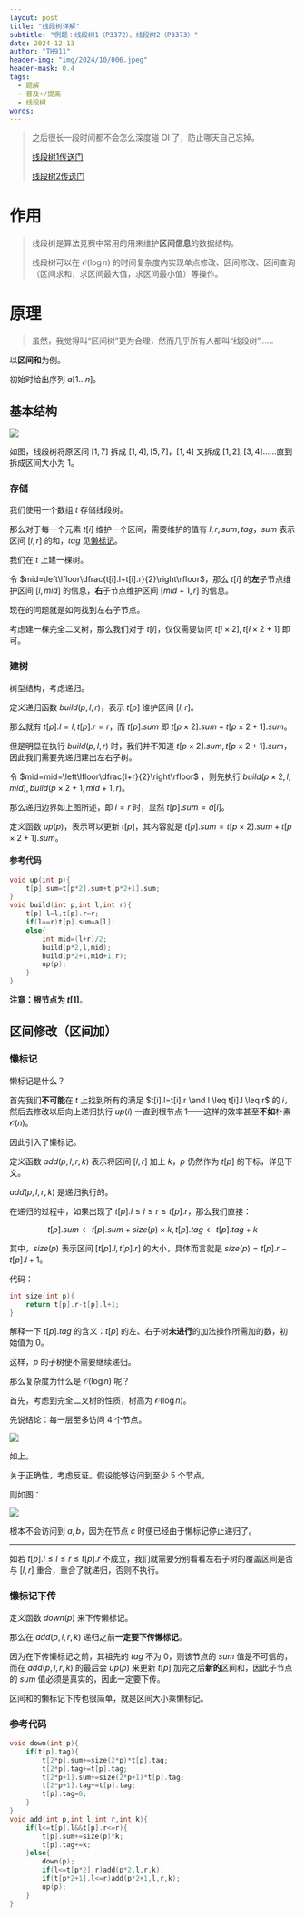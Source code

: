 ```yaml
---
layout: post
title: "线段树详解"
subtitle: "例题：线段树1（P3372）、线段树2（P3373）"
date: 2024-12-13
author: "TH911"
header-img: "img/2024/10/006.jpeg"
header-mask: 0.4
tags:
  - 题解
  - 普及+/提高
  - 线段树
words:
---
```


>  
>
> 之后很长一段时间都不会怎么深度碰 OI 了，防止哪天自己忘掉。
>
> [线段树1传送门](https://www.luogu.com.cn/problem/P3372)
>
> [线段树2传送门](https://www.luogu.com.cn/problem/P3373)

# 作用

> 线段树是算法竞赛中常用的用来维护**区间信息**的数据结构。
>
> 线段树可以在 $\mathcal O\left(\log n\right)$ 的时间复杂度内实现单点修改、区间修改、区间查询（区间求和，求区间最大值，求区间最小值）等操作。

# 原理

> 虽然，我觉得叫“区间树”更为合理，然而几乎所有人都叫“线段树”......

以**区间和**为例。

初始时给出序列 $a[1...n]$。

## 基本结构

![](/img/2024/12/001.png)

如图，线段树将原区间 $[1,7]$ 拆成 $[1,4],[5,7]$，$[1,4]$ 又拆成 $[1,2],[3,4]$......直到拆成区间大小为 $1$。

### 存储

我们使用一个数组 $t$ 存储线段树。

那么对于每一个元素 $t[i]$ 维护一个区间，需要维护的值有 $l,r,sum,tag$，$sum$ 表示区间 $[l,r]$ 的和，$tag$ 见[懒标记](#懒标记)。

我们在 $t$ 上建一棵树。

令 $mid=\left\lfloor\dfrac{t[i].l+t[i].r}{2}\right\rfloor$，那么 $t[i]$ 的**左**子节点维护区间 $[l,mid]$ 的信息，**右**子节点维护区间 $[mid+1,r]$ 的信息。

现在的问题就是如何找到左右子节点。

考虑建一棵完全二叉树，那么我们对于 $t[i]$，仅仅需要访问 $t[i\times 2],t[i\times 2+1]$ 即可。

### 建树

树型结构，考虑递归。

定义递归函数 $build(p,l,r)$，表示 $t[p]$ 维护区间 $[l,r]$。

那么就有 $t[p].l=l,t[p].r=r$，而 $t[p].sum$ 即 $t[p\times 2].sum+t[p\times 2+1].sum$。

但是明显在执行 $build(p,l,r)$ 时，我们并不知道 $t[p\times2].sum,t[p\times2+1].sum$，因此我们需要先递归建出左右子树。

令 $mid=mid=\left\lfloor\dfrac{l+r}{2}\right\rfloor$ ，则先执行 $build(p\times 2,l,mid),build(p\times 2+1,mid+1,r)$。

那么递归边界如上图所述，即 $l=r$ 时，显然 $t[p].sum=a[l]$。

定义函数 $up(p)$，表示可以更新 $t[p]$，其内容就是 $t[p].sum=t[p\times 2].sum+t[p\times 2+1].sum$。

#### 参考代码

```cpp
void up(int p){
	t[p].sum=t[p*2].sum+t[p*2+1].sum;
}
void build(int p,int l,int r){
	t[p].l=l,t[p].r=r;
	if(l==r)t[p].sum=a[l];
	else{
		int mid=(l+r)/2;
		build(p*2,l,mid);
		build(p*2+1,mid+1,r);
		up(p);
	}
}
```

**注意：根节点为 $t[1]$**。

## 区间修改（区间加）

### 懒标记

懒标记是什么？

首先我们**不可能**在 $t$ 上找到所有的满足 $t[i].l=t[i].r \and l \leq t[i].l \leq r$ 的 $i$，然后去修改以后向上递归执行 $up(i)$ 一直到根节点 $1$——这样的效率甚至**不如**朴素 $\mathcal O(n)$。

因此引入了懒标记。

定义函数 $add(p,l,r,k)$ 表示将区间 $[l,r]$ 加上 $k$，$p$ 仍然作为 $t[p]$ 的下标，详见下文。

$add(p,l,r,k)$ 是递归执行的。

在递归的过程中，如果出现了 $t[p].l \leq l\leq r\leq t[p].r$，那么我们直接：

$$
t[p].sum\leftarrow t[p].sum+size(p)\times k,t[p].tag\leftarrow t[p].tag+k
$$

其中，$size(p)$ 表示区间 $\left[t[p].l,t[p].r\right]$ 的大小，具体而言就是 $size(p)=t[p].r-t[p].l+1$。

代码：

```cpp
int size(int p){
	return t[p].r-t[p].l+1;
}
```

解释一下 $t[p].tag$ 的含义：$t[p]$ 的左、右子树**未进行**的加法操作所需加的数，初始值为 $0$。

这样，$p$ 的子树便不需要继续递归。

那么复杂度为什么是 $\mathcal O\left(\log n\right)$ 呢？

首先，考虑到完全二叉树的性质，树高为 $\mathcal O\left(\log n\right)$。

先说结论：每一层至多访问 $4$ 个节点。

![](/img/2024/12/002.png)

如上。

关于正确性，考虑反证。假设能够访问到至少 $5$ 个节点。

则如图：

![](/img/2024/12/003.png)

根本不会访问到 $a,b$，因为在节点 $c$ 时便已经由于懒标记停止递归了。

***

如若 $t[p].l \leq l\leq r\leq t[p].r$ 不成立，我们就需要分别看看左右子树的覆盖区间是否与 $[l,r]$ 重合，重合了就递归，否则不执行。

### 懒标记下传

定义函数 $down(p)$ 来下传懒标记。

那么在 $add(p,l,r,k)$ 递归之前**一定要下传懒标记**。

因为在下传懒标记之前，其祖先的 $tag$ 不为 $0$，则该节点的 $sum$ 值是不可信的，而在 $add(p,l,r,k)$ 的最后会 $up(p)$ 来更新 $t[p]$ 加完之后**新的**区间和，因此子节点的 $sum$ 值必须是真实的，因此一定要下传。

区间和的懒标记下传也很简单，就是区间大小乘懒标记。

### 参考代码

```cpp
void down(int p){
	if(t[p].tag){
		t[2*p].sum+=size(2*p)*t[p].tag;
		t[2*p].tag+=t[p].tag;
		t[2*p+1].sum+=size(2*p+1)*t[p].tag;
		t[2*p+1].tag+=t[p].tag;
		t[p].tag=0; 
	}
}
void add(int p,int l,int r,int k){
	if(l<=t[p].l&&t[p].r<=r){
		t[p].sum+=size(p)*k;
		t[p].tag+=k;
	}else{
		down(p);
		if(l<=t[p*2].r)add(p*2,l,r,k);
		if(t[p*2+1].l<=r)add(p*2+1,l,r,k);
		up(p);
	}
}
```


